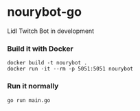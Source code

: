 # nourybot-go

Lidl Twitch Bot in development

### Build it with Docker

```
docker build -t nourybot .
docker run -it --rm -p 5051:5051 nourybot
``` 

### Run it normally
```
go run main.go
```